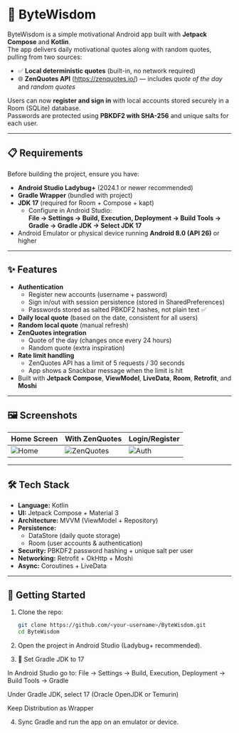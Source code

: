 # 📱 ByteWisdom

ByteWisdom is a simple motivational Android app built with **Jetpack Compose** and **Kotlin**.  
The app delivers daily motivational quotes along with random quotes, pulling from two sources:

- ✅ **Local deterministic quotes** (built-in, no network required)  
- 🌐 **ZenQuotes API** (https://zenquotes.io/) — includes *quote of the day* and *random quotes*  

Users can now **register and sign in** with local accounts stored securely in a Room (SQLite) database.  
Passwords are protected using **PBKDF2 with SHA-256** and unique salts for each user.

---

## 📋 Requirements

Before building the project, ensure you have:

- **Android Studio Ladybug+** (2024.1 or newer recommended)  
- **Gradle Wrapper** (bundled with project)  
- **JDK 17** (required for Room + Compose + kapt)  
  - Configure in Android Studio:  
    **File → Settings → Build, Execution, Deployment → Build Tools → Gradle → Gradle JDK → Select JDK 17**  
- Android Emulator or physical device running **Android 8.0 (API 26)** or higher  

---

## ✨ Features

- **Authentication**
  - Register new accounts (username + password)  
  - Sign in/out with session persistence (stored in SharedPreferences)  
  - Passwords stored as salted PBKDF2 hashes, not plain text ✅
- **Daily local quote** (based on the date, consistent for all users)  
- **Random local quote** (manual refresh)  
- **ZenQuotes integration**  
  - Quote of the day (changes once every 24 hours)  
  - Random quote (extra inspiration)  
- **Rate limit handling**  
  - ZenQuotes API has a limit of 5 requests / 30 seconds  
  - App shows a Snackbar message when the limit is hit  
- Built with **Jetpack Compose**, **ViewModel**, **LiveData**, **Room**, **Retrofit**, and **Moshi**

---

## 🖼️ Screenshots

| Home Screen | With ZenQuotes | Login/Register |
|-------------|----------------|----------------|
| ![Home](docs/screenshots/home.png) | ![ZenQuotes](docs/screenshots/zenquotes.png) | ![Auth](docs/screenshots/auth.png) |

---

## 🛠️ Tech Stack

- **Language:** Kotlin  
- **UI:** Jetpack Compose + Material 3  
- **Architecture:** MVVM (ViewModel + Repository)  
- **Persistence:**  
  - DataStore (daily quote storage)  
  - Room (user accounts & authentication)  
- **Security:** PBKDF2 password hashing + unique salt per user  
- **Networking:** Retrofit + OkHttp + Moshi  
- **Async:** Coroutines + LiveData  

---

## 🚀 Getting Started

1. Clone the repo:
   ```bash
   git clone https://github.com/<your-username>/ByteWisdom.git
   cd ByteWisdom
2. Open the project in Android Studio (Ladybug+ recommended).

3. 🔧 Set Gradle JDK to 17

In Android Studio go to:
File → Settings → Build, Execution, Deployment → Build Tools → Gradle

Under Gradle JDK, select 17 (Oracle OpenJDK or Temurin)

Keep Distribution as Wrapper

4. Sync Gradle and run the app on an emulator or device.

